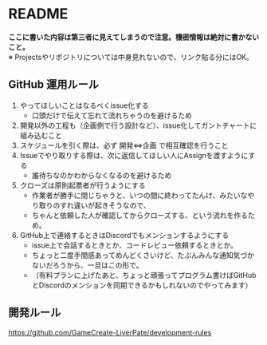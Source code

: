 # README

**ここに書いた内容は第三者に見えてしまうので注意。機密情報は絶対に書かないこと。**  
※ Projectsやリポジトリについては中身見れないので、リンク貼る分にはOK。

## GitHub 運用ルール

1. やってほしいことはなるべくissue化する
    - 口頭だけで伝えて忘れて流れちゃうのを避けるため
1. 開発以外の工程も（企画側で行う設計など）、issue化してガントチャートに組み込むこと
1. スケジュールを引く際は、必ず 開発⇔企画 で相互確認を行うこと
1. Issueでやり取りする際は、次に返信してほしい人にAssignを渡すようにする
    - 誰待ちなのかわからなくなるのを避けるため
1. クローズは原則起票者が行うようにする
    - 作業者が勝手に閉じちゃうと、いつの間に終わってたんけ、みたいなやり取りのすれ違いが起きそうなので、
    - ちゃんと依頼した人が確認してからクローズする、という流れを作るため。
1. GitHub上で連絡するときはDiscordでもメンションするようにする
    - issue上で会話するときとか、コードレビュー依頼するときとか。
    - ちょっと二度手間感あってめんどくさいけど、たぶんみんな通知気づかないだろうから、一旦はこの形で。
    - （有料プランに上げたあと、ちょっと頑張ってプログラム書けばGitHubとDiscordのメンションを同期できるかもしれないのでやってみます）

## 開発ルール
https://github.com/GameCreate-LiverPate/development-rules
